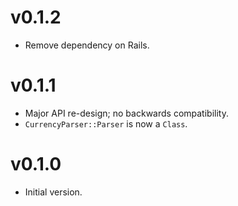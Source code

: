 # v0.1.2

* Remove dependency on Rails.

# v0.1.1

* Major API re-design; no backwards compatibility.
* `CurrencyParser::Parser` is now a `Class`.

# v0.1.0

* Initial version.
